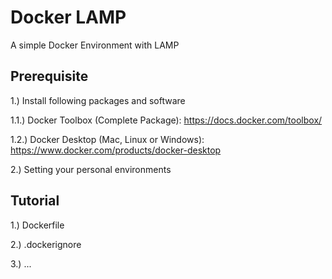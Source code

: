 # Docker LAMP

A simple Docker Environment with LAMP

## Prerequisite

1.) Install following packages and software

1.1.) Docker Toolbox (Complete Package): https://docs.docker.com/toolbox/

1.2.) Docker Desktop (Mac, Linux or Windows): https://www.docker.com/products/docker-desktop

2.) Setting your personal environments

## Tutorial

1.) Dockerfile

2.) .dockerignore

3.) ...